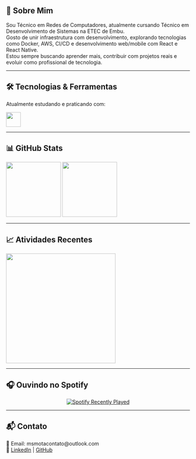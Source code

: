 <h2 align="left">👋 Sobre Mim</h2>

<p align="left">
  Sou Técnico em Redes de Computadores, atualmente cursando Técnico em Desenvolvimento de Sistemas na ETEC de Embu. <br>
  Gosto de unir infraestrutura com desenvolvimento, explorando tecnologias como Docker, AWS, CI/CD e desenvolvimento web/mobile com React e React Native.<br>
  Estou sempre buscando aprender mais, contribuir com projetos reais e evoluir como profissional de tecnologia.
</p>

---

<h2 align="left">🛠️ Tecnologias & Ferramentas</h2>

<p align="left">Atualmente estudando e praticando com:</p>

<div align="left">
  <img src="https://skillicons.dev/icons?i=html,css,js,cs,docker,aws,mysql,react,nodejs,nginx,githubactions,linux" height="40" />
</div>

---

<h2 align="left">📊 GitHub Stats</h2>

<div align="left">
  <img src="https://github-readme-stats.vercel.app/api?username=maathjason&show_icons=true&theme=gruvbox_light&include_all_commits=true&count_private=true&hide_border=false" height="150" />
  <img src="https://github-readme-stats.vercel.app/api/top-langs?username=maathjason&layout=compact&langs_count=6&theme=gruvbox_light&hide_border=false" height="150" />
</div>

---

<h2 align="left">📈 Atividades Recentes</h2>

<div align="left">
  <img src="https://github-readme-activity-graph.vercel.app/graph?username=maathjason&theme=gruvbox&area=true&hide_border=false&radius=12" height="300" />
</div>

---

<h2 align="left">🎧 Ouvindo no Spotify</h2>

<div align="center">
  <a href="https://open.spotify.com/user/matheushardeng" target="_blank">
    <img src="https://spotify-recently-played-readme.vercel.app/api?user=matheushardeng&count=5&unique=false" alt="Spotify Recently Played" />
  </a>
</div>

---

<h2 align="left">📬 Contato</h2>

<p align="left">
  📧 Email: msmotacontato@outlook.com<br>
  🔗 <a href="https://linkedin.com/in/mateus-sousa-7343812a6">LinkedIn</a> | <a href="https://github.com/maathjason">GitHub</a>
</p>

